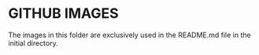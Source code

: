 # GITHUB IMAGES
The images in this folder are exclusively used in the README.md file in the initial directory. 
